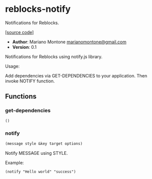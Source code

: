 # reblocks-notify

Notifications for Reblocks.

[[source code]](../reblocks-notify.lisp)

- **Author**: Mariano Montone <marianomontone@gmail.com>
- **Version**: 0.1


 Notifications for Reblocks using notify.js library.

 Usage:

 Add dependencies via GET-DEPENDENCIES to your application.
 Then invoke NOTIFY function.



## Functions
### get-dependencies

```lisp
()
```


### notify

```lisp
(message style &key target options)
```

Notify MESSAGE using STYLE.



Example:

    (notify "Hello world" "success")
